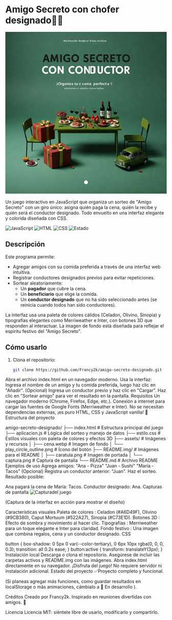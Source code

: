 # Amigo Secreto con chofer designado🎉🚗

![Carátula del juego](README.img/caratula.jpg)

Un juego interactivo en JavaScript que organiza un sorteo de "Amigo Secreto" con un giro único: asigna quién paga la cena, quién la recibe y quién será el conductor designado. Todo envuelto en una interfaz elegante y colorida diseñada con CSS.

![JavaScript](https://img.shields.io/badge/JavaScript-ES6-yellow)
![HTML](https://img.shields.io/badge/HTML-5-orange)
![CSS](https://img.shields.io/badge/CSS-3-blue)
![Estado](https://img.shields.io/badge/estado-completo-green)

## Descripción
Este programa permite:
- Agregar amigos con su comida preferida a través de una interfaz web intuitiva.
- Registrar conductores designados previos para evitar repeticiones.
- Sortear aleatoriamente:
  - Un **pagador** que cubre la cena.
  - Un **beneficiario** que elige la comida.
  - Un **conductor designado** que no ha sido seleccionado antes (se reinicia cuando todos han sido conductores).

La interfaz usa una paleta de colores cálidos (Celadon, Olivino, Sinopia) y tipografías elegantes como Merriweather e Inter, con botones 3D que responden al interactuar. La imagen de fondo está diseñada para reflejar el espíritu festivo del "Amigo Secreto".

## Cómo usarlo
1. Clona el repositorio:
   ```bash
   git clone https://github.com/Francy2k/amigo-secreto-designado.git
Abra el archivo index.html en un navegador moderno.
Usa la interfaz:
Ingresa el nombre de un amigo y tu comida preferida, luego haz clic en "Añadir".
(Opcional) Ingresa un conductor previo y haz clic en "Cargar".
Haz clic en "Sortear amigo" para ver el resultado en la pantalla.
Requisitos
Un navegador moderno (Chrome, Firefox, Edge, etc.).
Conexión a internet para cargar las fuentes de Google Fonts (Merriweather e Inter).
No se necesitan dependencias externas, ¡es puro HTML, CSS y JavaScript vanilla! 🍦
Estructura del proyecto

amigo-secreto-designado/
├── index.html         # Estructura principal del juego
├── aplicacion.js      # Lógica del sorteo y manejo de datos
├── estilo.css         # Estilos visuales con paleta de colores y efectos 3D
├── assets/            # Imágenes y recursos
│   ├── cena.webp      # Imagen de fondo
│   └── play_circle_outline.png # Ícono del botón
├── README.img/        # Imágenes para el README
│   ├── caratula.png   # Imagen de portada
│   └── captura.png    # Captura de pantalla
└── README.md          # Archivo README
Ejemplos de uso
Agrega amigos:
"Ana - Pizza"
"Juan - Sushi"
"María - Tacos"
(Opcional) Registra un conductor anterior: "Juan".
Haz el sorteo. Resultado posible:

Ana pagará la cena de María: Tacos. Conductor designado: Ana.
Capturas de pantalla
![Capturadel juego](README.img/captura.png)

(Captura de la interfaz en acción para mostrar el diseño)

Características visuales
Paleta de colores : Celadon (#A6D49F), Olivino (#9CB380), Caput Mortuum (#522A27), Sinopia (#C73E1D).
Botones 3D : Efecto de sombra y movimiento al hacer clic.
Tipografías : Merriweather para un toque elegante e Inter para claridad.
Fondo festivo : Una imagen que combina regalos, cena y un conductor designado.
CSS

button {
    box-shadow: 0 5px 0 var(--color-tertiary), 0 6px 10px rgba(0, 0, 0, 0.3);
    transition: all 0.2s ease;
}
button:active {
    transform: translateY(3px);
}
Instalación local
Descarga o clona el repositorio.
Asegúrese de incluir las carpetas activos y README.img con las imágenes.
Abra index.html directamente en su navegador.
¡Disfruta del juego! No requiere servidor ni instalación adicional.
Estado del proyecto
✅Proyecto completo y funcional. 

(Si planeas agregar más funciones, como guardar resultados en localStorage o más animaciones, cámbialo a :construction: En desarrollo ).

Créditos
Creado por Francy2k. Inspirado en reuniones divertidas con amigos. 🎁

Licencia
Licencia MIT: siéntete libre de usarlo, modificarlo y compartirlo.
